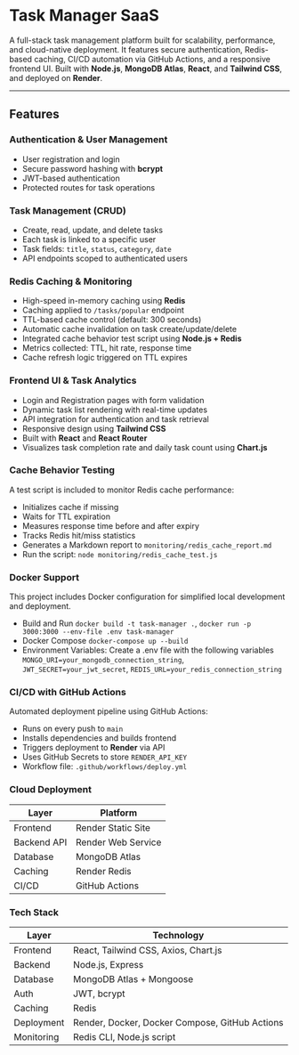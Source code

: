 #  Task Manager SaaS

A full-stack task management platform built for scalability, performance, and cloud-native deployment. It features secure authentication, Redis-based caching, CI/CD automation via GitHub Actions, and a responsive frontend UI. Built with **Node.js**, **MongoDB Atlas**, **React**, and **Tailwind CSS**, and deployed on **Render**.

---

##  Features

###  Authentication & User Management
- User registration and login
- Secure password hashing with **bcrypt**
- JWT-based authentication
- Protected routes for task operations

###  Task Management (CRUD)
- Create, read, update, and delete tasks
- Each task is linked to a specific user
- Task fields: `title`, `status`, `category`, `date`
- API endpoints scoped to authenticated users

### Redis Caching & Monitoring
- High-speed in-memory caching using **Redis**
- Caching applied to `/tasks/popular` endpoint
- TTL-based cache control (default: 300 seconds)
- Automatic cache invalidation on task create/update/delete
- Integrated cache behavior test script using **Node.js + Redis**
- Metrics collected: TTL, hit rate, response time
- Cache refresh logic triggered on TTL expires

###  Frontend UI & Task Analytics
- Login and Registration pages with form validation
- Dynamic task list rendering with real-time updates
- API integration for authentication and task retrieval
- Responsive design using **Tailwind CSS**
- Built with **React** and **React Router**
- Visualizes task completion rate and daily task count using **Chart.js**

### Cache Behavior Testing
A test script is included to monitor Redis cache performance:
- Initializes cache if missing
- Waits for TTL expiration
- Measures response time before and after expiry
- Tracks Redis hit/miss statistics
- Generates a Markdown report to `monitoring/redis_cache_report.md`
- Run the script: `node monitoring/redis_cache_test.js`

### Docker Support
This project includes Docker configuration for simplified local development and deployment.
- Build and Run
`docker build -t task-manager .`, 
`docker run -p 3000:3000 --env-file .env task-manager`
- Docker Compose
`docker-compose up --build`
- Environment Variables: Create a .env file with the following variables
`MONGO_URI=your_mongodb_connection_string`, 
`JWT_SECRET=your_jwt_secret`, 
`REDIS_URL=your_redis_connection_string`

### CI/CD with GitHub Actions
Automated deployment pipeline using GitHub Actions:
- Runs on every push to `main`
- Installs dependencies and builds frontend
- Triggers deployment to **Render** via API
- Uses GitHub Secrets to store `RENDER_API_KEY`
- Workflow file: `.github/workflows/deploy.yml`


### Cloud Deployment

| Layer        | Platform                     |
|--------------|------------------------------|
| Frontend	   | Render Static Site           | 
| Backend API	 | Render Web Service           | 
| Database	   | MongoDB Atlas                | 
| Caching	     | Render Redis                 | 
| CI/CD	       | GitHub Actions               | 


###  Tech Stack

| Layer       | Technology                                       |
|-------------|--------------------------------------------------|
| Frontend    | React, Tailwind CSS, Axios, Chart.js             |
| Backend     | Node.js, Express                                 |
| Database    | MongoDB Atlas + Mongoose                         |
| Auth        | JWT, bcrypt                                      |
| Caching     | Redis                                            |
| Deployment  | Render, Docker, Docker Compose, GitHub Actions   |
| Monitoring  | Redis CLI, Node.js script                        |

